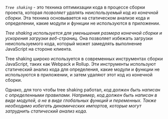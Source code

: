 *`Tree shaking`* - это техника оптимизации кода в процессе сборки проекта, которая *позволяет удалять неиспользуемый код из конечной сборки.* Эта техника основывается на статическом анализе кода и определении, какие модули и функции не используются в приложении.

*Tree shaking используется для уменьшения размера конечной сборки и ускорения загрузки веб-страниц.* Она позволяет избежать загрузки неиспользуемого кода, который может замедлять выполнение JavaScript на стороне клиента.

Tree shaking широко используется в современных инструментах сборки JavaScript, таких как Webpack и Rollup. Эти инструменты используют статический анализ кода для определения, какие модули и функции не используются в приложении, и затем удаляют этот код из конечной сборки.

Однако, для того чтобы tree shaking работал, *код должен быть написан с определенными правилами. Например, код должен быть написан в виде модулей, а не в виде глобальных функций и переменных. Также необходимо избегать динамических импортов, которые могут затруднить статический анализ кода.*